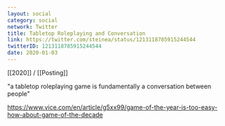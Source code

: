 ```yaml
---
layout: social
category: social
network: Twitter
title: Tabletop Roleplaying and Conversation
link: https://twitter.com/steinea/status/1213118785915244544
twitterID: 1213118785915244544
date: 2020-01-03
---
```


[[2020]] / [[Posting]]

"a tabletop roleplaying game is fundamentally a conversation between people"

<https://www.vice.com/en/article/g5xx99/game-of-the-year-is-too-easy-how-about-game-of-the-decade>
